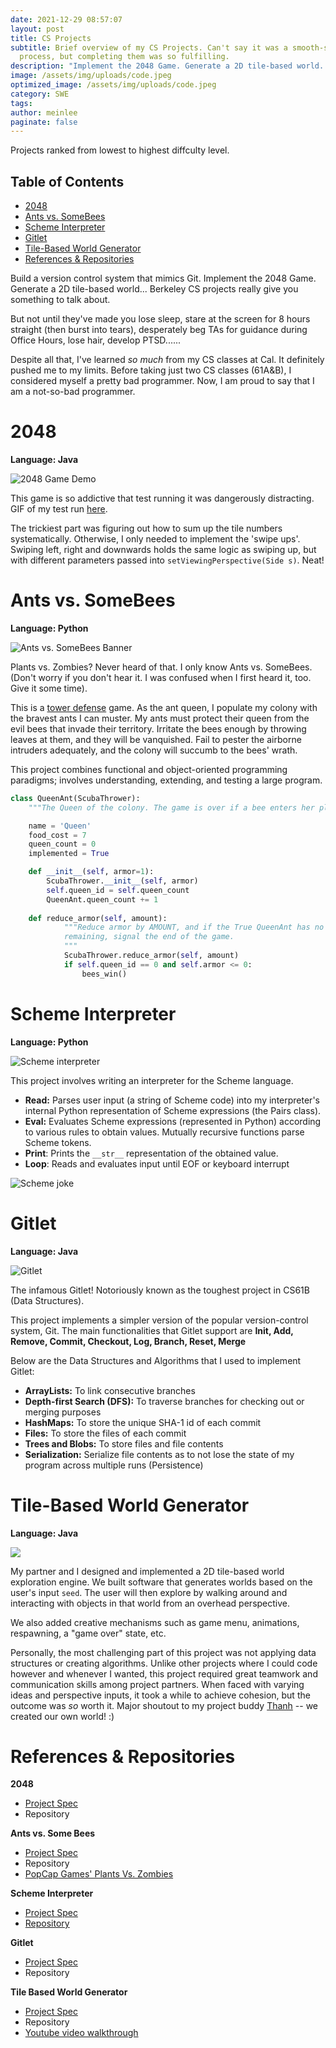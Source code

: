 ```yaml
---
date: 2021-12-29 08:57:07
layout: post
title: CS Projects
subtitle: Brief overview of my CS Projects. Can't say it was a smooth-sailing
  process, but completing them was so fulfilling.
description: "Implement the 2048 Game. Generate a 2D tile-based world. Build a version control system..."
image: /assets/img/uploads/code.jpeg
optimized_image: /assets/img/uploads/code.jpeg
category: SWE
tags:
author: meinlee
paginate: false
---
```

Projects ranked from lowest to highest diffculty level.
<div id="toc_container">
<h2 class="toc_title">Table of Contents</h2>
<ul class="toc_list">
  <li><a href="#2048">2048</a></li>
  <li><a href="#Ants vs. SomeBees">Ants vs. SomeBees</a></li>
  <li><a href="#Scheme Interpreter">Scheme Interpreter</a></li>
  <li><a href="#Gitlet">Gitlet</a></li>
  <li><a href="#Tile-Based World Generator">Tile-Based World Generator</a></li>
  <li><a href="#References & Repositories">References & Repositories</a></li>
</ul>
</div>

Build a version control system that mimics Git. Implement the 2048 Game. Generate a 2D tile-based world... Berkeley CS projects really give you something to talk about. 

But not until they've made you lose sleep, stare at the screen for 8 hours straight (then burst into tears),  desperately beg TAs for guidance during Office Hours, lose hair, develop PTSD......

Despite all that, I've learned *so much* from my CS classes at Cal. It definitely pushed me to my limits. Before taking just two CS classes (61A&B), I considered myself a pretty bad programmer. Now, I am proud to say that I am a not-so-bad programmer.

# 2048

<b>Language: Java</b>

![2048 Game Demo](https://sp21.datastructur.es/materials/proj/proj0/img/example-2048.gif "2048 Game Demo")

This game is so addictive that test running it was dangerously distracting. GIF of my test run [here](https://media.giphy.com/media/tRnqwjV2qRtptJnqj6/giphy.gif).

The trickiest part was figuring out how to sum up the tile numbers systematically. Otherwise, I only needed to implement the 'swipe ups'. Swiping left, right and downwards holds the same logic as swiping up, but with different parameters passed into `setViewingPerspective(Side s)`. Neat! 

<h1 id="Ants vs. SomeBees"></h1>

# Ants vs. SomeBees

<b>Language: Python</b>

![Ants vs. SomeBees Banner](/assets/img/uploads/plants.png "Ants vs. SomeBees Banner")

Plants vs. Zombies? Never heard of that. I only know Ants vs. SomeBees. (Don't worry if you don't hear it. I was confused when I first heard it, too. Give it some time).

This is a [tower defense](https://secure.wikimedia.org/wikipedia/en/wiki/Tower_defense) game. As the ant queen, I populate my colony with the bravest ants I can muster. My ants must protect their queen from the evil bees that invade their territory. Irritate the bees enough by throwing leaves at them, and they will be vanquished. Fail to pester the airborne intruders adequately, and the colony will succumb to the bees' wrath. 

This project combines functional and object-oriented programming paradigms; involves understanding, extending, and testing a large program.

```python
class QueenAnt(ScubaThrower):  
    """The Queen of the colony. The game is over if a bee enters her place."""

    name = 'Queen'
    food_cost = 7
    queen_count = 0
    implemented = True  

    def __init__(self, armor=1):
        ScubaThrower.__init__(self, armor)
        self.queen_id = self.queen_count 
        QueenAnt.queen_count += 1
        
    def reduce_armor(self, amount):
            """Reduce armor by AMOUNT, and if the True QueenAnt has no armor
            remaining, signal the end of the game.
            """
            ScubaThrower.reduce_armor(self, amount)
            if self.queen_id == 0 and self.armor <= 0:
                bees_win()
```
<h1 id="Scheme Interpreter"></h1> 

# Scheme Interpreter

<b>Language: Python</b>

![Scheme interpreter](/assets/img/uploads/hi.png "Scheme interpreter")

This project involves writing an interpreter for the Scheme language. 

* **Read:** Parses user input (a string of Scheme code) into my interpreter's internal Python representation of Scheme expressions (the Pairs class).
* **Eval:** Evaluates Scheme expressions (represented in Python) according to various rules to obtain values. Mutually recursive functions parse Scheme tokens.
* **Print**: Prints the `__str__` representation of the obtained value.
* **Loop**: Reads and evaluates input until EOF or keyboard interrupt

![Scheme joke](/assets/img/uploads/scheme.png "Scheme joke")

<h1 id="Gitlet"></h1> 

# Gitlet

<b>Language: Java</b>

![Gitlet](/assets/img/uploads/gitlet.png "Gitlet")

The infamous Gitlet! Notoriously known as the toughest project in CS61B (Data Structures).

This project implements a simpler version of the popular version-control system, Git.
The main functionalities that Gitlet support are **Init, Add, Remove, Commit, Checkout, Log, Branch, Reset, Merge**

Below are the Data Structures and Algorithms that I used to implement Gitlet:

* **ArrayLists:** To link consecutive branches
* **Depth-first Search (DFS):** To traverse branches for checking out or merging purposes
* **HashMaps:** To store the unique SHA-1 id of each commit 
* **Files:** To store the files of each commit
* **Trees and Blobs:** To store files and file contents
* **Serialization:** Serialize file contents as to not lose the state of my program across multiple runs (Persistence)

<h1 id="Tile-Based World Generator"></h1> 

# **Tile-Based World Generator**

<b>Language: Java</b>

![](/assets/img/uploads/screenshot-2021-05-29-at-9.43.45-pm.png)

My partner and I designed and implemented a 2D tile-based world exploration engine. We built software that generates worlds based on the user's input `seed`. The user will then explore by walking around and interacting with objects in that world from an overhead perspective.

We also added creative mechanisms such as game menu, animations, respawning, a "game over" state, etc. 

Personally, the most challenging part of this project was not applying data structures or creating algorithms. Unlike other projects where I could code however and whenever I wanted, this project required great teamwork and communication skills among project partners. When faced with varying ideas and perspective inputs, it took a while to achieve cohesion, but the outcome was *so* worth it. Major shoutout to my project buddy <a href="https://www.linkedin.com/in/thanh--tran/">Thanh</a> -- we created our own world! :)

<h1 id="References & Repositories"></h1>

# References & Repositories

**2048** 

* [Project Spec](https://sp21.datastructur.es/materials/proj/proj0/proj0)
* [](https://sp21.datastructur.es/materials/proj/proj0/proj0)Repository

**Ants vs. Some Bees**

* [Project Spec](https://inst.eecs.berkeley.edu/~cs61a/fa20/proj/ants/)
* [](https://inst.eecs.berkeley.edu/~cs61a/fa20/proj/ants/)Repository
* [PopCap Games' Plants Vs. Zombies](https://www.ea.com/studios/popcap/plants-vs-zombies)

**Scheme Interpreter**

* [Project Spec](https://inst.eecs.berkeley.edu/~cs61a/fa20/proj/scheme/)
* [Repository](https://github.com/mein-lee/scheme_interpreter)

**Gitlet**

* [Project Spec](https://sp21.datastructur.es/materials/proj/proj2/proj2)
* Repository

**Tile Based World Generator**

* [Project Spec](https://sp21.datastructur.es/materials/proj/proj3/proj3#introduction)
* Repository
* [Youtube video walkthrough](https://www.youtube.com/watch?v=O4LYj1ILTfU)
